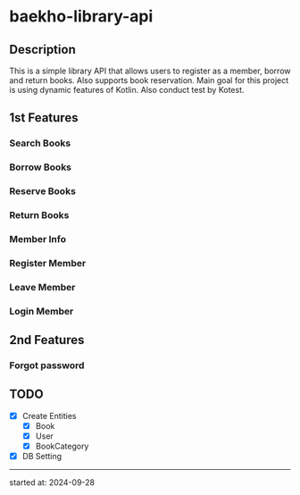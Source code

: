 # baekho-library-api

## Description
This is a simple library API that allows users to register as a member, borrow and return books. Also supports book reservation.
Main goal for this project is using dynamic features of Kotlin.
Also conduct test by Kotest.

## 1st Features

### Search Books


### Borrow Books


### Reserve Books


### Return Books


### Member Info


### Register Member


### Leave Member


### Login Member


## 2nd Features

### Forgot password  



## TODO

- [x] Create Entities
  - [x] Book
  - [x] User
  - [x] BookCategory
- [x] DB Setting
---
started at: 2024-09-28